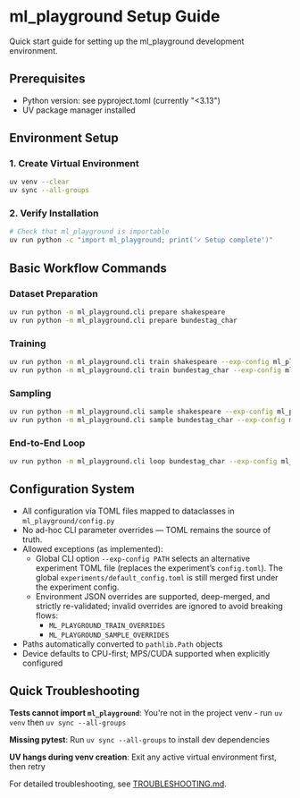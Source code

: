 # ml_playground Setup Guide

Quick start guide for setting up the ml_playground development environment.

## Prerequisites

- Python version: see pyproject.toml (currently "<3.13")
- UV package manager installed

## Environment Setup

### 1. Create Virtual Environment
```bash
uv venv --clear
uv sync --all-groups
```

### 2. Verify Installation
```bash
# Check that ml_playground is importable
uv run python -c "import ml_playground; print('✓ Setup complete')"
```

## Basic Workflow Commands

### Dataset Preparation
```bash
uv run python -m ml_playground.cli prepare shakespeare
uv run python -m ml_playground.cli prepare bundestag_char
```

### Training
```bash
uv run python -m ml_playground.cli train shakespeare --exp-config ml_playground/configs/shakespeare_cpu.toml
uv run python -m ml_playground.cli train bundestag_char --exp-config ml_playground/configs/bundestag_char_cpu.toml
```

### Sampling
```bash
uv run python -m ml_playground.cli sample shakespeare --exp-config ml_playground/configs/shakespeare_cpu.toml
uv run python -m ml_playground.cli sample bundestag_char --exp-config ml_playground/configs/bundestag_char_cpu.toml
```

### End-to-End Loop
```bash
uv run python -m ml_playground.cli loop bundestag_char --exp-config ml_playground/configs/bundestag_char_cpu.toml
```

## Configuration System

- All configuration via TOML files mapped to dataclasses in `ml_playground/config.py`
- No ad-hoc CLI parameter overrides — TOML remains the source of truth.
- Allowed exceptions (as implemented):
  - Global CLI option `--exp-config PATH` selects an alternative experiment TOML file (replaces the experiment’s `config.toml`). The global `experiments/default_config.toml` is still merged first under the experiment config.
  - Environment JSON overrides are supported, deep-merged, and strictly re-validated; invalid overrides are ignored to avoid breaking flows:
    - `ML_PLAYGROUND_TRAIN_OVERRIDES`
    - `ML_PLAYGROUND_SAMPLE_OVERRIDES`
- Paths automatically converted to `pathlib.Path` objects
- Device defaults to CPU-first; MPS/CUDA supported when explicitly configured

## Quick Troubleshooting

**Tests cannot import `ml_playground`**: You're not in the project venv - run `uv venv` then `uv sync --all-groups`

**Missing pytest**: Run `uv sync --all-groups` to install dev dependencies

**UV hangs during venv creation**: Exit any active virtual environment first, then retry

For detailed troubleshooting, see [TROUBLESHOOTING.md](TROUBLESHOOTING.md).